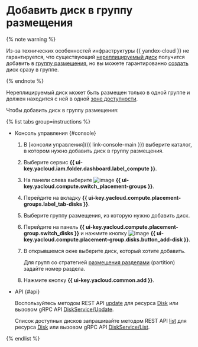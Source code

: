 # Добавить диск в группу размещения

{% note warning %}

Из-за технических особенностей инфраструктуры {{ yandex-cloud }} не гарантируется, что существующий [нереплицируемый диск](../../concepts/disk.md#nr-disks) получится добавить в [группу размещения](../../concepts/disk-placement-group.md), но вы можете гарантированно [создать](../disk-create/nonreplicated.md#nr-disk-in-group) диск сразу в группе.

{% endnote %}

Нереплицируемый диск может быть размещен только в одной группе и должен находится с ней в одной [зоне доступности](../../../overview/concepts/geo-scope.md).

Чтобы добавить диск в группу размещения:

{% list tabs group=instructions %}

- Консоль управления {#console}

  1. В [консоли управления]({{ link-console-main }}) выберите каталог, в котором нужно добавить диск в группу размещения.
  1. Выберите сервис **{{ ui-key.yacloud.iam.folder.dashboard.label_compute }}**.
  1. На панели слева выберите ![image](../../../_assets/console-icons/copy-transparent.svg) **{{ ui-key.yacloud.compute.switch_placement-groups }}**.
  1. Перейдите на вкладку **{{ ui-key.yacloud.compute.placement-groups.label_tab-disks }}**.
  1. Выберите группу размещения, из которую нужно добавить диск.
  1. Перейдите на панель **{{ ui-key.yacloud.compute.placement-group.switch_disks }}** и нажмите кнопку ![image](../../../_assets/console-icons/plus.svg) **{{ ui-key.yacloud.compute.placement-group.disks.button_add-disk }}**.
  1. В открывшемся окне выберите диск, который хотите добавить.
        
      Для групп со стратегией [размещения разделами](../../concepts/disk-placement-group.md#partition) (partition) задайте номер раздела.
  1. Нажмите кнопку **{{ ui-key.yacloud.common.add }}**.


- API {#api}

  Воспользуйтесь методом REST API [update](../../api-ref/Disk/update.md) для ресурса [Disk](../../api-ref/Disk/index.md) или вызовом gRPC API [DiskService/Update](../../api-ref/grpc/disk_service.md#Update).

  Список доступных дисков запрашивайте методом REST API [list](../../api-ref/Disk/list.md) для ресурса [Disk](../../api-ref/Disk/index.md) или вызовом gRPC API [DiskService/List](../../api-ref/grpc/disk_service.md#List).

{% endlist %}
